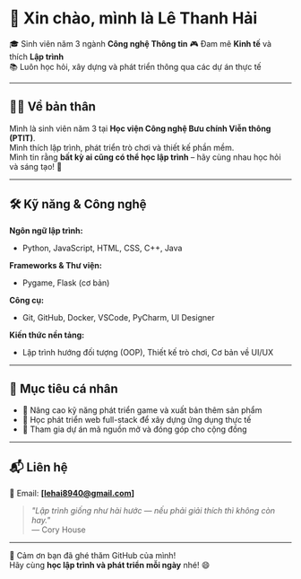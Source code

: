 # 👋 Xin chào, mình là **Lê Thanh Hải**

🎓 Sinh viên năm 3 ngành **Công nghệ Thông tin**
🎮 Đam mê **Kinh tế** và thích **Lập trình**  
📚 Luôn học hỏi, xây dựng và phát triển thông qua các dự án thực tế


---

## 👨‍💻 Về bản thân

Mình là sinh viên năm 3 tại **Học viện Công nghệ Bưu chính Viễn thông (PTIT)**.  
Mình thích lập trình, phát triển trò chơi và thiết kế phần mềm.  
Mình tin rằng **bất kỳ ai cũng có thể học lập trình** – hãy cùng nhau học hỏi và sáng tạo! 🚀

---

## 🛠️ Kỹ năng & Công nghệ

**Ngôn ngữ lập trình:**  
- Python, JavaScript, HTML, CSS, C++, Java

**Frameworks & Thư viện:**  
- Pygame, Flask (cơ bản)

**Công cụ:**  
- Git, GitHub, Docker, VSCode, PyCharm, UI Designer

**Kiến thức nền tảng:**  
- Lập trình hướng đối tượng (OOP), Thiết kế trò chơi, Cơ bản về UI/UX

---


## 🎯 Mục tiêu cá nhân

- 🚀 Nâng cao kỹ năng phát triển game và xuất bản thêm sản phẩm  
- 📖 Học phát triển web full-stack để xây dựng ứng dụng thực tế  
- 🤝 Tham gia dự án mã nguồn mở và đóng góp cho cộng đồng

---

## 📬 Liên hệ

📧 Email: **[lehai8940@gmail.com]**  


> _"Lập trình giống như hài hước — nếu phải giải thích thì không còn hay."_  
> — Cory House

---

🙌 Cảm ơn bạn đã ghé thăm GitHub của mình!  
Hãy cùng **học lập trình và phát triển mỗi ngày** nhé! 😄


<!--
**ThanhHaipear/ThanhHaipear** is a ✨ _special_ ✨ repository because its `README.md` (this file) appears on your GitHub profile.

Here are some ideas to get you started:

- 🔭 I’m currently working on ...
- 🌱 I’m currently learning ...
- 👯 I’m looking to collaborate on ...
- 🤔 I’m looking for help with ...
- 💬 Ask me about ...
- 📫 How to reach me: ...
- 😄 Pronouns: ...
- ⚡ Fun fact: ...
-->
